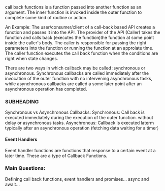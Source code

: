 call back functions is a function passed into another function as an argument. The inner function is invoked inside the outer function to complete some kind of routine or action.

An Example:
The user/consumer/client of a call-back based API creates a function and passes it into the API. The provider of the API (Caller) takes the function and calls back (executes the function)the function at some point inside the caller's body. The caller is responsible for passing the right parameters into the function or running the function at an approiate time. The caller function executes the call back function when the conditions are right when state changes.

There are two ways in which callback may be called :synchronous or asynchronous. Synchronous callbacks are called immediately after the invocation of the outer function with no intervening asynchronous tasks, while asynchronous callbacks are called a some later point after an asynchronous operation has completed.

### SUBHEADING
Synchronous vs Asynchronous Callbacks:
Synchronous: Call back is executed immediately during the execution of the outer function. without delay or asynchronous tasks.
Asynchronous: Callback is executed laterm typically after an asynchronous operation (fetching data waiting for a timer)


#### Event Handlers
Event handler functions are functions that response to a certain event at a later time. These are a type of Callback Functions.

### Main Questions:
Defining call back functions, event handlers and promises... async and await... 
